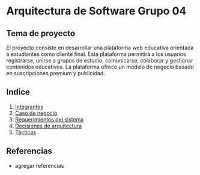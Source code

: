 # Arquitectura de Software Grupo 04

## Tema de proyecto 
El proyecto consiste en desarrollar una plataforma web educativa orientada a estudiantes como cliente final. Esta plataforma permitirá a los usuarios registrarse, unirse a grupos de estudio, comunicarse, colaborar y gestionar contenidos educativos. La plataforma ofrece un modelo de negocio basado en suscripciones premium y publicidad.

## Indice

1. [Integrantes](integrantes/integrantes.md)
2. [Caso de negocio](Documento/proyecto.md)
3. [Requerimientos del sistema](Documento/requerimientosSistema.md)
4. [Decisiones de arquitectura](Documento/decisionesArquitectura.md)
5. [Tácticas](Documento/tacticas.md)


## Referencias
* agregar referencias